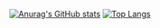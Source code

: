 [![Anurag's GitHub stats](https://github-readme-stats.vercel.app/api?username=UNIVERSAL001)](https://github.com/anuraghazra/github-readme-stats)
[![Top Langs](https://github-readme-stats.vercel.app/api/top-langs/?username=azizbekqozoqov)](https://github.com/anuraghazra/github-readme-stats)
